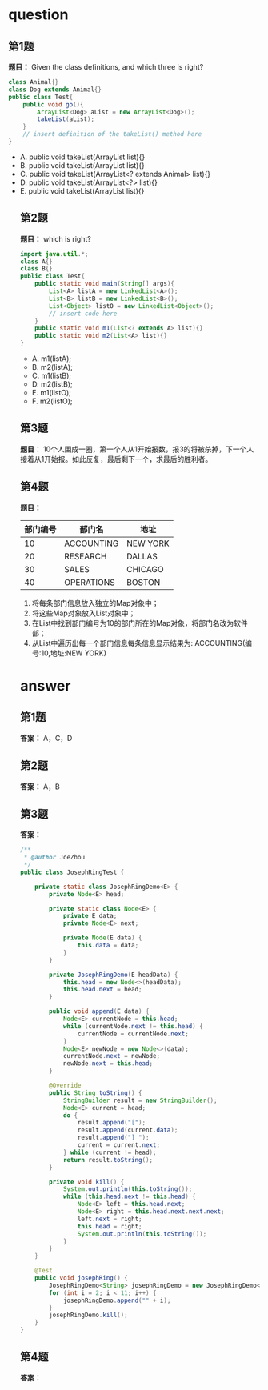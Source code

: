 # question

## 第1题
**题目：** Given the class definitions, and which three is right?
```java
class Animal{}
class Dog extends Animal{}
public class Test{
    public void go(){
        ArrayList<Dog> aList = new ArrayList<Dog>();
        takeList(aList);
    }
    // insert definition of the takeList() method here
}
```
- A. public void takeList(ArrayList list){}
- B. public void takeList(ArrayList<Animal> list){}
- C. public void takeList(ArrayList<? extends Animal> list){}
- D. public void takeList(ArrayList<?> list){}
- E. public void takeList(ArrayList<Object> list){}

## 第2题
**题目：** which is right?
```java
import java.util.*;
class A{}
class B{}
public class Test{
    public static void main(String[] args){
        List<A> listA = new LinkedList<A>();
        List<B> listB = new LinkedList<B>();
        List<Object> listO = new LinkedList<Object>();
        // insert code here
    }
    public static void m1(List<? extends A> list){}
    public static void m2(List<A> list){}
}
```
- A. m1(listA);
- B. m2(listA);
- C. m1(listB);
- D. m2(listB);
- E. m1(listO);
- F. m2(listO);

## 第3题
**题目：** 10个人围成一圈，第一个人从1开始报数，报3的将被杀掉，下一个人接着从1开始报。如此反复，最后剩下一个，求最后的胜利者。 

## 第4题
**题目：**

部门编号 | 部门名 | 地址
---|---|---
10 | ACCOUNTING | NEW YORK
20 | RESEARCH   | DALLAS
30 | SALES      | CHICAGO
40 | OPERATIONS | BOSTON

1. 将每条部门信息放入独立的Map对象中；
2. 将这些Map对象放入List对象中；
3. 在List中找到部门编号为10的部门所在的Map对象，将部门名改为软件部；
4. 从List中遍历出每一个部门信息每条信息显示结果为: ACCOUNTING(编号:10,地址:NEW YORK)

# answer

## 第1题
**答案：** A，C，D

## 第2题
**答案：** A，B

## 第3题
**答案：** 
```java
/**
 * @author JoeZhou
 */
public class JosephRingTest {

    private static class JosephRingDemo<E> {
        private Node<E> head;

        private static class Node<E> {
            private E data;
            private Node<E> next;

            private Node(E data) {
                this.data = data;
            }
        }

        private JosephRingDemo(E headData) {
            this.head = new Node<>(headData);
            this.head.next = head;
        }

        public void append(E data) {
            Node<E> currentNode = this.head;
            while (currentNode.next != this.head) {
                currentNode = currentNode.next;
            }
            Node<E> newNode = new Node<>(data);
            currentNode.next = newNode;
            newNode.next = this.head;
        }

        @Override
        public String toString() {
            StringBuilder result = new StringBuilder();
            Node<E> current = head;
            do {
                result.append("[");
                result.append(current.data);
                result.append("] ");
                current = current.next;
            } while (current != head);
            return result.toString();
        }

        private void kill() {
            System.out.println(this.toString());
            while (this.head.next != this.head) {
                Node<E> left = this.head.next;
                Node<E> right = this.head.next.next.next;
                left.next = right;
                this.head = right;
                System.out.println(this.toString());
            }
        }
    }

    @Test
    public void josephRing() {
        JosephRingDemo<String> josephRingDemo = new JosephRingDemo<>("1");
        for (int i = 2; i < 11; i++) {
            josephRingDemo.append("" + i);
        }
        josephRingDemo.kill();
    }
}
```

## 第4题
**答案：** 